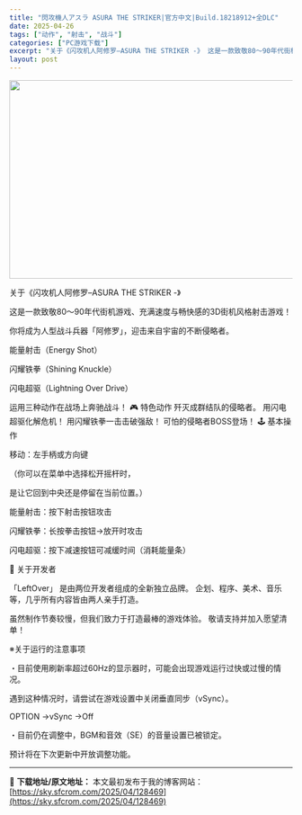 ```yaml
---
title: "閃攻機人アスラ ASURA THE STRIKER|官方中文|Build.18218912+全DLC"
date: 2025-04-26
tags: ["动作", "射击", "战斗"]
categories: ["PC游戏下载"]
excerpt: "关于《闪攻机人阿修罗–ASURA THE STRIKER -》 这是一款致敬80～90年代街机游戏、充满速度与畅快感的3D街机风格射击游戏！ 你将成为人型战斗兵器「阿修罗」，迎击来自宇宙的不断侵略者。 能量射击（Energy Shot） 闪耀铁拳（Shining Knuckle） 闪电超驱（Ligh&hellip;"
layout: post
---
```


<img class="aligncenter size-full wp-image-128477" src="https://sky.sfcrom.com/wp-content/uploads/2025/04/2025042608340869.webp" alt="" width="616" height="353" />

关于《闪攻机人阿修罗–ASURA THE STRIKER -》

这是一款致敬80～90年代街机游戏、充满速度与畅快感的3D街机风格射击游戏！

你将成为人型战斗兵器「阿修罗」，迎击来自宇宙的不断侵略者。

能量射击（Energy Shot）

闪耀铁拳（Shining Knuckle）

闪电超驱（Lightning Over Drive）

运用三种动作在战场上奔驰战斗！
🎮 特色动作
歼灭成群结队的侵略者。
用闪电超驱化解危机！
用闪耀铁拳一击击破强敌！
可怕的侵略者BOSS登场！
🕹️ 基本操作

移动：左手柄或方向键

（你可以在菜单中选择松开摇杆时，

是让它回到中央还是停留在当前位置。）

能量射击：按下射击按钮攻击

闪耀铁拳：长按拳击按钮→放开时攻击

闪电超驱：按下减速按钮可减缓时间（消耗能量条）

🧪 关于开发者

「LeftOver」 是由两位开发者组成的全新独立品牌。
企划、程序、美术、音乐等，几乎所有内容皆由两人亲手打造。

虽然制作节奏较慢，但我们致力于打造最棒的游戏体验。
敬请支持并加入愿望清单！

※关于运行的注意事项

・目前使用刷新率超过60Hz的显示器时，可能会出现游戏运行过快或过慢的情况。

遇到这种情况时，请尝试在游戏设置中关闭垂直同步（vSync）。

OPTION →vSync →Off

・目前仍在调整中，BGM和音效（SE）的音量设置已被锁定。

预计将在下次更新中开放调整功能。

---
📖 **下载地址/原文地址：** 本文最初发布于我的博客网站：[https://sky.sfcrom.com/2025/04/128469](https://sky.sfcrom.com/2025/04/128469)
